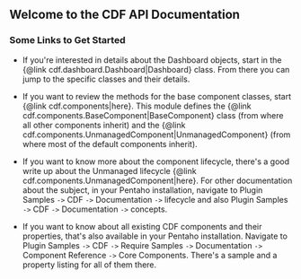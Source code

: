 ## Welcome to the CDF API Documentation
### Some Links to Get Started

- If you're interested in details about the Dashboard objects,
  start in the {@link cdf.dashboard.Dashboard|Dashboard} class.
  From there you can jump to the specific classes and their details.

- If you want to review the methods for the base component classes, start {@link cdf.components|here}.
  This module defines the {@link cdf.components.BaseComponent|BaseComponent} class (from where all other components inherit)
  and the {@link cdf.components.UnmanagedComponent|UnmanagedComponent} (from where most of the default components inherit).
 
- If you want to know more about the component lifecycle, there's a good write up about the Unmanaged lifecycle
  {@link cdf.components.UnmanagedComponent|here}. For other documentation about the subject, in your Pentaho installation,
  navigate to Plugin Samples `->` CDF `->` Documentation `->` lifecycle
  and also Plugin Samples `->` CDF `->` Documentation `->` concepts.

- If you want to know about all existing CDF components and their properties,
  that's also available in your Pentaho installation. Navigate to Plugin Samples `->` CDF `->` Require Samples `->`
  Documentation `->` Component Reference `->` Core Components. There's a sample and a property listing for all of them there.
